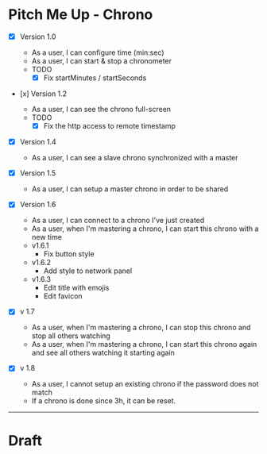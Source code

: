 # Pitch Me Up - Chrono

- [x] Version 1.0

  - As a user, I can configure time (min:sec)
  - As a user, I can start & stop a chronometer
  - TODO
    - [x] Fix startMinutes / startSeconds

- [x] Version 1.2

  - As a user, I can see the chrono full-screen
  - TODO
    - [x] Fix the http access to remote timestamp

- [x] Version 1.4

  - As a user, I can see a slave chrono synchronized with a master

- [x] Version 1.5

  - As a user, I can setup a master chrono in order to be shared

- [x] Version 1.6

  - As a user, I can connect to a chrono I've just created
  - As a user, when I'm mastering a chrono, I can start this chrono with a new time
  - v1.6.1
    - Fix button style
  - v1.6.2
    - Add style to network panel
  - v1.6.3
    - Edit title with emojis
    - Edit favicon

- [x] v 1.7
  - As a user, when I'm mastering a chrono, I can stop this chrono and stop all others watching
  - As a user, when I'm mastering a chrono, I can start this chrono again and see all others watching it starting again

* [x] v 1.8

  - As a user, I cannot setup an existing chrono if the password does not match
  - If a chrono is done since 3h, it can be reset.

---

# Draft

<App>
    <Chrono>
        <Digits/>
        <Controls/>
        <SharedControls>
    <Chrono/>
</App>
